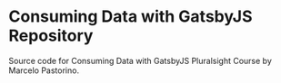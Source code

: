 # Consuming Data with GatsbyJS Repository

Source code for Consuming Data with GatsbyJS Pluralsight Course by Marcelo Pastorino.
